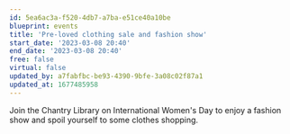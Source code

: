 ```yaml
---
id: 5ea6ac3a-f520-4db7-a7ba-e51ce40a10be
blueprint: events
title: 'Pre-loved clothing sale and fashion show'
start_date: '2023-03-08 20:40'
end_date: '2023-03-08 20:40'
free: false
virtual: false
updated_by: a7fabfbc-be93-4390-9bfe-3a08c02f87a1
updated_at: 1677485958
---
```

Join the Chantry Library on International Women's Day to enjoy a fashion show and spoil yourself to some clothes shopping.